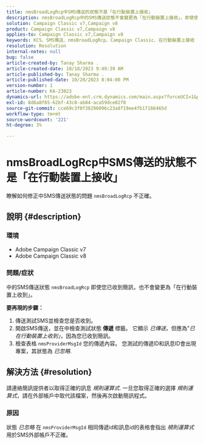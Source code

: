 ```yaml
---
title: nmsBroadLogRcp中SMS傳送的狀態不是「在行動裝置上接收」
description: nmsBroadLogRcp中的SMS傳送狀態不會變更為「在行動裝置上接收」，即使使用者已收到SMS。
solution: Campaign Classic v7,Campaign v8
product: Campaign Classic v7,Campaign v8
applies-to: Campaign Classic v7,Campaign v8
keywords: KCS、SMS傳送、nmsBroadLogRcp、Campaign Classic、在行動裝置上接收
resolution: Resolution
internal-notes: null
bug: false
article-created-by: Tanay Sharma .
article-created-date: 10/18/2023 9:49:39 AM
article-published-by: Tanay Sharma .
article-published-date: 10/20/2023 8:04:00 PM
version-number: 1
article-number: KA-23023
dynamics-url: https://adobe-ent.crm.dynamics.com/main.aspx?forceUCI=1&pagetype=entityrecord&etn=knowledgearticle&id=6764ffa4-9b6d-ee11-8df0-6045bd0061cb
exl-id: 8d6a8f65-62bf-43c8-ab84-aca59dce82f8
source-git-commit: cce69c3f0f38296096c23a8f19ee4fb17166465d
workflow-type: tm+mt
source-wordcount: '221'
ht-degree: 3%

---
```


# nmsBroadLogRcp中SMS傳送的狀態不是「在行動裝置上接收」


瞭解如何修正中SMS傳送狀態的問題 `nmsBroadLogRcp` 不正確。

## 說明 {#description}


### 環境

- Adobe Campaign Classic v7
- Adobe Campaign Classic v8


### 問題/症狀

中的SMS傳送狀態 `nmsBroadLogRcp` 即使您已收到簡訊，也不會變更為「在行動裝置上收到」。

<b>要再現的步驟：</b>

1. 傳送測試SMS並檢查您是否收到。
2. 開啟SMS傳送，並在中檢查測試狀態 <b>傳遞</b> 標籤。 它顯示 *已傳送*，但應為&quot;*已在行動裝置上收到」*，因為您已收到簡訊。
3. 檢查表格 `nmsProviderMsgId` 您的傳遞內容。 您測試的傳遞ID和訊息ID會出現專案，其狀態為 *已忽略*.



## 解決方法 {#resolution}


請連絡簡訊提供者以取得正確的訊息 *規則運算式*. 一旦您取得正確的選擇 *規則運算式*，請在外部帳戶中取代該檔案，然後再次啟動簡訊程式。

### 原因

狀態 *已忽略* 在 `nmsProviderMsgId` 相同傳遞id和訊息id的表格會指出 *規則運算式* 用於SMS外部帳戶不正確。
